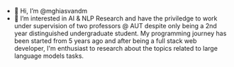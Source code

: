 - 👋 Hi, I’m @mghiasvandm
- 👀 I’m interested in AI & NLP Research and have the priviledge to work under supervision of two professors @ AUT despite only being a 2nd year distinguished undergraduate student. My programming journey has been started from 5 years ago and after being a full stack web developer, I'm enthusiast to research about the topics related to large language models tasks.

<!---
mghiasvandm/mghiasvandm is a ✨ special ✨ repository because its `README.md` (this file) appears on your GitHub profile.
You can click the Preview link to take a look at your changes.
--->
